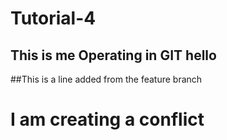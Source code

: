 # Tutorial-4


## This is me Operating in GIT hello
##This is a line added from the feature branch

# I am creating a conflict